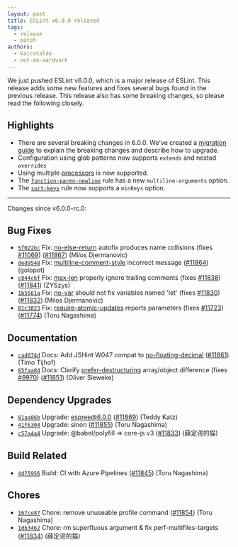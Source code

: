 ```yaml
---
layout: post
title: ESLint v6.0.0 released
tags:
  - release
  - patch
authors:
  - kaicataldo
  - not-an-aardvark
---
```


We just pushed ESLint v6.0.0, which is a major release of ESLint. This release adds some new features and fixes several bugs found in the previous release. This release also has some breaking changes, so please read the following closely.

## Highlights

* There are several breaking changes in 6.0.0. We've created a [migration guide](/docs/user-guide/migrating-to-6.0.0) to explain the breaking changes and describe how to upgrade.
* Configuration using glob patterns now supports `extends` and nested `overrides`
* Using multiple [processors](/docs/user-guide/configuring#specifying-processor) is now supported.
* The [`function-paren-newline`](/docs/rules/function-paren-newline) rule has a new `multiline-arguments` option.
* The [`sort-keys`](/docs/rules/sort-keys) rule now supports a `minKeys` option.


---

Changes since v6.0.0-rc.0:

## Bug Fixes


* [`5f022bc`](https://github.com/eslint/eslint/commit/5f022bc91d0d93d140876ceb1ee4e08b1b7cfd49) Fix: [no-else-return](/docs/rules/no-else-return) autofix produces name collisions (fixes [#11069](https://github.com/eslint/eslint/issues/11069)) ([#11867](https://github.com/eslint/eslint/issues/11867)) (Milos Djermanovic)
* [`ded9548`](https://github.com/eslint/eslint/commit/ded9548d881b15e771ca79b844e8159601f30f70) Fix: [multiline-comment-style](/docs/rules/multiline-comment-style) incorrect message ([#11864](https://github.com/eslint/eslint/issues/11864)) (golopot)
* [`c844c6f`](https://github.com/eslint/eslint/commit/c844c6f2ff314cfa8c6ca0e35a1ef58b7e297b79) Fix: [max-len](/docs/rules/max-len) properly ignore trailing comments (fixes [#11838](https://github.com/eslint/eslint/issues/11838)) ([#11841](https://github.com/eslint/eslint/issues/11841)) (ZYSzys)
* [`1b5661a`](https://github.com/eslint/eslint/commit/1b5661ae467c227c0239e06cc1466480004aa799) Fix: [no-var](/docs/rules/no-var) should not fix variables named 'let' (fixes [#11830](https://github.com/eslint/eslint/issues/11830)) ([#11832](https://github.com/eslint/eslint/issues/11832)) (Milos Djermanovic)
* [`81c3823`](https://github.com/eslint/eslint/commit/81c382378923a45015bafe58362f6c8faa5c3d5f) Fix: [require-atomic-updates](/docs/rules/require-atomic-updates) reports parameters (fixes [#11723](https://github.com/eslint/eslint/issues/11723)) ([#11774](https://github.com/eslint/eslint/issues/11774)) (Toru Nagashima)




## Documentation


* [`cad074d`](https://github.com/eslint/eslint/commit/cad074d4ddb34a59183b5965ca50170713b5a711) Docs: Add JSHint W047 compat to [no-floating-decimal](/docs/rules/no-floating-decimal) ([#11861](https://github.com/eslint/eslint/issues/11861)) (Timo Tijhof)
* [`65faa04`](https://github.com/eslint/eslint/commit/65faa04e8b42eecd4505111bbff296951179f033) Docs: Clarify [prefer-destructuring](/docs/rules/prefer-destructuring) array/object difference (fixes [#9970](https://github.com/eslint/eslint/issues/9970)) ([#11851](https://github.com/eslint/eslint/issues/11851)) (Oliver Sieweke)




## Dependency Upgrades


* [`81aa06b`](https://github.com/eslint/eslint/commit/81aa06b4cc49e9c15234a2c4d27659a03fea53d8) Upgrade: espree@6.0.0 ([#11869](https://github.com/eslint/eslint/issues/11869)) (Teddy Katz)
* [`41f6304`](https://github.com/eslint/eslint/commit/41f6304ce641a82ee729251b448dceb9fb0d501d) Upgrade: sinon ([#11855](https://github.com/eslint/eslint/issues/11855)) (Toru Nagashima)
* [`c57a4a4`](https://github.com/eslint/eslint/commit/c57a4a4a993193c4208c6419df331a7bc644a536) Upgrade: @babel/polyfill => core-js v3 ([#11833](https://github.com/eslint/eslint/issues/11833)) (薛定谔的猫)




## Build Related


* [`4d75956`](https://github.com/eslint/eslint/commit/4d75956147b6fd662ee90eb21d3f762816463b88) Build: CI with Azure Pipelines ([#11845](https://github.com/eslint/eslint/issues/11845)) (Toru Nagashima)




## Chores


* [`167ce87`](https://github.com/eslint/eslint/commit/167ce87e908ec04b0d3d79960278d45c883c4285) Chore: remove unuseable profile command ([#11854](https://github.com/eslint/eslint/issues/11854)) (Toru Nagashima)
* [`1db3462`](https://github.com/eslint/eslint/commit/1db346220889305a427b45a00afcf362b81b3767) Chore: rm superfluous argument & fix perf-multifiles-targets ([#11834](https://github.com/eslint/eslint/issues/11834)) (薛定谔的猫)
